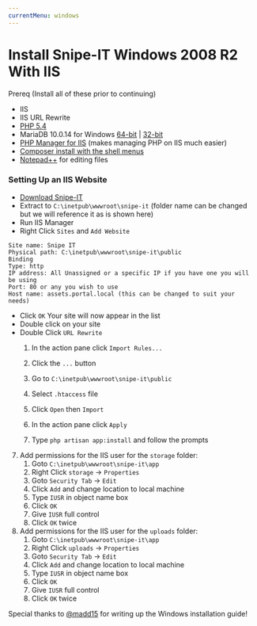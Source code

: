 ```yaml
---
currentMenu: windows
---
```


# <i class="fa fa-windows"></i> Install Snipe-IT Windows 2008 R2 With IIS

<div id="generated-toc"></div>


Prereq (Install all of these prior to continuing)

- IIS
- IIS URL Rewrite
- [PHP 5.4](http://www.microsoft.com/web/gallery/install.aspx?appid=PHP54)
- MariaDB 10.0.14 for Windows [64-bit](https://downloads.mariadb.org/interstitial/mariadb-10.0.14/winx64-packages/mariadb-10.0.14-winx64.msi/from/http%3A//mirror.aarnet.edu.au/pub/MariaDB) | [32-bit](https://downloads.mariadb.org/interstitial/mariadb-10.0.14/win32-packages/mariadb-10.0.14-win32.msi/from/http%3A//mirror.aarnet.edu.au/pub/MariaDB)
- [PHP Manager for IIS](http://phpmanager.codeplex.com/) (makes managing PHP on IIS much easier)
- [Composer install with the shell menus](https://getcomposer.org/Composer-Setup.exe )
- [Notepad++](http://www.notepad-plus-plus.org/download/v6.6.6.html ) for editing files

### Setting Up an IIS Website
- [Download Snipe-IT](http://snipeitapp.com/download.php)
- Extract to `C:\inetpub\wwwroot\snipe-it` (folder name can be changed but we will reference it as is shown here)
- Run IIS Manager
- Right Click `Sites` and `Add Website`

```
Site name: Snipe IT
Physical path: C:\inetpub\wwwroot\snipe-it\public
Binding
Type: http
IP address: All Unassigned or a specific IP if you have one you will be using
Port: 80 or any you wish to use
Host name: assets.portal.local (this can be changed to suit your needs)
```

- Click `OK`
Your site will now appear in the list
- Double click on your site
- Double Click `URL Rewrite`
    1. In the action pane click `Import Rules...`
    2. Click the `...` button
    3. Go to `C:\inetpub\wwwroot\snipe-it\public`
    4. Select `.htaccess` file
    5. Click `Open` then `Import`
    6. In the action pane click `Apply`



    3. Type `php artisan app:install` and follow the prompts
7. Add permissions for the IIS user for the `storage` folder:
    1. Goto `C:\inetpub\wwwroot\snipe-it\app`
    2. Right Click `storage` -> `Properties`
    3. Goto `Security Tab` -> `Edit`
    4. Click `Add` and change location to local machine
    5. Type `IUSR` in object name box
    6. Click `OK`
    7. Give `IUSR` full control
    8. Click `OK` twice
8. Add permissions for the IIS user for the `uploads` folder:
    1. Goto `C:\inetpub\wwwroot\snipe-it\app`
    2. Right Click `uploads` -> `Properties`
    3. Goto `Security Tab` -> `Edit`
    4. Click `Add` and change location to local machine
    5. Type `IUSR` in object name box
    6. Click `OK`
    7. Give `IUSR` full control
    8. Click `OK` twice

Special thanks to [@madd15](http://github.com/madd15) for writing up the Windows installation guide!
